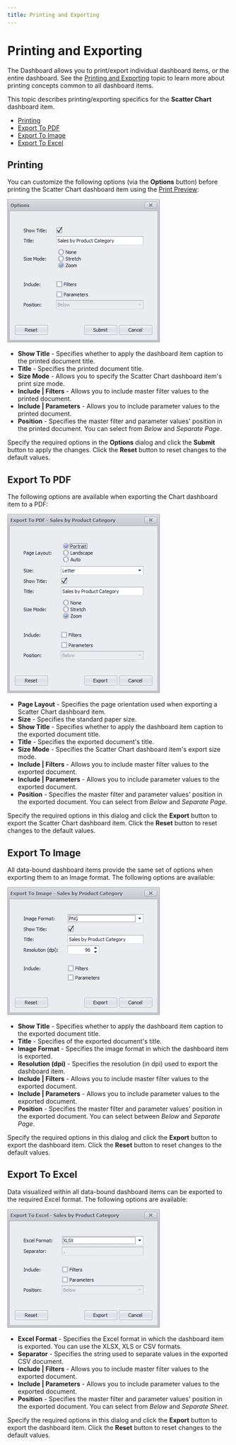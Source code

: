 ```yaml
---
title: Printing and Exporting
---
```

# Printing and Exporting
The Dashboard allows you to print/export individual dashboard items, or the entire dashboard. See the [Printing and Exporting](../../printing-and-exporting.md) topic to learn more about printing concepts common to all dashboard items.

This topic describes printing/exporting specifics for the **Scatter Chart** dashboard item.
* [Printing](#printing)
* [Export To PDF](#export-to-pdf)
* [Export To Image](#export-to-image)
* [Export To Excel](#export-to-excel)

## <a name="printing"/>Printing
You can customize the following options (via the **Options** button) before printing the Scatter Chart dashboard item using the [Print Preview](../../../dashboard-designer/ui-elements/print-preview.md):

![Chart_PrintingOptionsDialog](../../../../images/img22916.png)
* **Show Title** - Specifies whether to apply the dashboard item caption to the printed document title.
* **Title** - Specifies the printed document title.
* **Size Mode** - Allows you to specify the Scatter Chart dashboard item's print size mode.
* **Include | Filters** - Allows you to include master filter values to the printed document.
* **Include | Parameters** - Allows you to include parameter values to the printed document.
* **Position** - Specifies the master filter and parameter values' position in the printed document. You can select from _Below_ and _Separate Page_.

Specify the required options in the **Options** dialog and click the **Submit** button to apply the changes. Click the **Reset** button to reset changes to the default values.

## <a name="export-to-pdf"/>Export To PDF
The following options are available when exporting the Chart dashboard item to a PDF:

![Chart_PDFExportOptionsDialog](../../../../images/img22917.png)
* **Page Layout** - Specifies the page orientation used when exporting a Scatter Chart dashboard item.
* **Size** - Specifies the standard paper size.
* **Show Title** - Specifies whether to apply the dashboard item caption to the exported document title.
* **Title** - Specifies the exported document's title.
* **Size Mode** - Specifies the Scatter Chart dashboard item's export size mode.
* **Include | Filters** - Allows you to include master filter values to the exported document.
* **Include | Parameters** - Allows you to include parameter values to the exported document.
* **Position** - Specifies the master filter and parameter values' position in the exported document. You can select from _Below_ and _Separate Page_.

Specify the required options in this dialog and click the **Export** button to export the Scatter Chart dashboard item. Click the **Reset** button to reset changes to the default values.

## <a name="export-to-image"/>Export To Image
All data-bound dashboard items provide the same set of options when exporting them to an Image format. The following options are available:

![Chart_ImageExportOptionsDialog](../../../../images/img22918.png)
* **Show Title** - Specifies whether to apply the dashboard item caption to the exported document title.
* **Title** - Specifies of the exported document's title.
* **Image Format** - Specifies the image format in which the dashboard item is exported.
* **Resolution (dpi)** - Specifies the resolution (in dpi) used to export the dashboard item.
* **Include | Filters** - Allows you to include master filter values to the exported document.
* **Include | Parameters** - Allows you to include parameter values to the exported document.
* **Position** - Specifies the master filter and parameter values' position in the exported document. You can select between _Below_ and _Separate Page_.

Specify the required options in this dialog and click the **Export** button to export the dashboard item. Click the **Reset** button to reset changes to the default values.

## <a name="export-to-excel"/>Export To Excel
Data visualized within all data-bound dashboard items can be exported to the required Excel format. The following options are available:

![ExportToExcelDialog](../../../../images/img120974.png)
* **Excel Format** - Specifies the Excel format in which the dashboard item is exported. You can use the XLSX, XLS or CSV formats.
* **Separator** - Specifies the string used to separate values in the exported CSV document.
* **Include | Filters** - Allows you to include master filter values to the exported document.
* **Include | Parameters** - Allows you to include parameter values to the exported document.
* **Position** - Specifies the master filter and parameter values' position in the exported document. You can select from _Below_ and _Separate Sheet_.

Specify the required options in this dialog and click the **Export** button to export the dashboard item. Click the **Reset** button to reset changes to the default values.